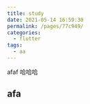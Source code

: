 ```yaml
---
title: study
date: 2021-05-14 16:59:30
permalink: /pages/77c949/
categories:
  - flutter
tags:
  - aa
---
```


afaf
哈哈哈 

## afa